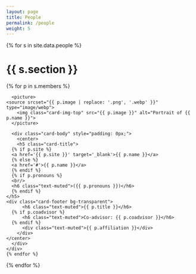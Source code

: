 ```yaml
---
layout: page
title: People
permalink: /people
weight: 5
---
```



<div class="people">

{% for s in site.data.people %}
  <h1><strong>{{ s.section }}</strong></h1>

  <div class="card-columns">
    {% for p in s.members %}
    <div class="card border-0">

      <picture>
  	<source srcset="{{ p.image | replace: '.png', '.webp' }}" type="image/webp">
        <img class="card-img-top" src="{{ p.image }}" alt="Portrait of {{ p.name }}">
      </picture>

      <div class="card-body" style="padding: 0px;">
        <center>
        <h5 class="card-title">
	  {% if p.site %}	  
	  <a href='{{ p.site }}' target='_blank'>{{ p.name }}</a>
	  {% else %}
	  <a href='#'>{{ p.name }}</a>
	  {% endif %}
	  {% if p.pronouns %}
	  <br/>	  
	  <h6 class="text-muted">({{ p.pronouns }})</h6>
	  {% endif %}	  
	</h5>
	<div class="card-footer bg-transparent">
          <h6 class="text-muted">{{ p.title }}</h6>
	  {% if p.coadvisor %}
          <h6 class="text-muted">Co-advisor: {{ p.coadvisor }}</h6>
	  {% endif %}
          <div class="text-muted">{{ p.affiliation }}</div>
        </div>
	</center>	
      </div>
    </div>
    {% endfor %}
  </div>
{% endfor %}

</div>

<br/>
